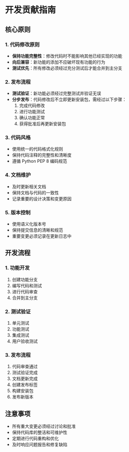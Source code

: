 # 开发贡献指南

## 核心原则

### 1. 代码修改原则
- **保持功能完整性**：修改代码时不能影响其他已经实现的功能
- **向后兼容**：新功能的添加不应破坏现有功能的行为
- **测试优先**：所有修改必须经过充分测试后才能合并到主分支

### 2. 发布流程
- **测试验证**：新功能必须经过完整测试并验证无误
- **分步发布**：代码修改后不立即更新安装包，需经过以下步骤：
  1. 完成代码修改
  2. 进行功能测试
  3. 确认功能正常
  4. 获得批准后再更新安装包

### 3. 代码风格
- 使用统一的代码格式化规则
- 保持代码注释的完整性和清晰度
- 遵循 Python PEP 8 编码规范

### 4. 文档维护
- 及时更新相关文档
- 保持文档与代码的一致性
- 记录重要的设计决策和变更原因

### 5. 版本控制
- 使用语义化版本号
- 保持提交信息的清晰和规范
- 重要变更必须记录在更新日志中

## 开发流程

### 1. 功能开发
1. 创建功能分支
2. 编写代码和测试
3. 进行代码审查
4. 合并到主分支

### 2. 测试验证
1. 单元测试
2. 功能测试
3. 集成测试
4. 用户验收测试

### 3. 发布流程
1. 代码审查通过
2. 测试验证完成
3. 文档更新完成
4. 创建发布标签
5. 构建安装包
6. 发布新版本

## 注意事项
- 所有重大变更必须经过讨论和批准
- 保持代码库的整洁和可维护性
- 定期进行代码重构和优化
- 及时响应问题报告和修复缺陷